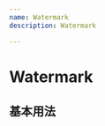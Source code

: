 ```yaml
---
name: Watermark
description: Watermark

---
```


<script setup>
    import Base from '@/examples/watermark/index.vue'
</script>

# Watermark

## 基本用法

<Demo title="基本用法">
    <Base />
</Demo>


